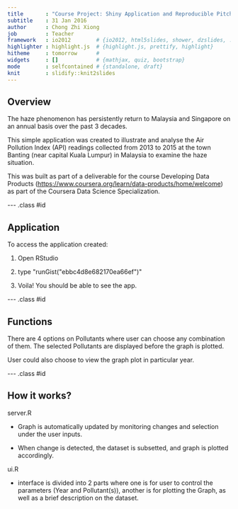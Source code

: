```yaml
---
title       : "Course Project: Shiny Application and Reproducible Pitch"
subtitle    : 31 Jan 2016 
author      : Chong Zhi Xiong
job         : Teacher
framework   : io2012        # {io2012, html5slides, shower, dzslides, ...}
highlighter : highlight.js  # {highlight.js, prettify, highlight}
hitheme     : tomorrow      # 
widgets     : []            # {mathjax, quiz, bootstrap}
mode        : selfcontained # {standalone, draft}
knit        : slidify::knit2slides
---
```


## Overview
The haze phenomenon has persistently return to Malaysia and Singapore on an annual basis over the past 3 decades. 

This simple application was created to illustrate and analyse the Air Pollution Index (API) readings collected from 2013 to 2015 at the town Banting (near capital Kuala Lumpur) in Malaysia to examine the haze situation.

This was built as part of a deliverable for the course Developing Data Products (https://www.coursera.org/learn/data-products/home/welcome) as part of the Coursera Data Science Specialization.

--- .class #id 


## Application

To access the application created: 

1. Open RStudio

2. type "runGist("ebbc4d8e682170ea66ef")"

3. Voila! You should be able to see the app. 


--- .class #id

## Functions
There are 4 options on Pollutants where user can choose any combination of them. The selected Pollutants are displayed before the graph is plotted. 

User could also choose to view the graph plot in particular year. 

--- .class #id 

## How it works?

server.R

- Graph is automatically updated by monitoring changes and 
selection under the user inputs. 

- When change is detected, the dataset is subsetted, and graph is plotted accordingly. 

ui.R

- interface is divided into 2 parts where one is for user to control the parameters (Year and Pollutant(s)), another is for plotting the Graph, as well as a brief description on the dataset. 
